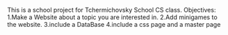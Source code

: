 This is a school project for Tchermichovsky School CS class.
Objectives:
1.Make a Website about a topic you are interested in.
2.Add minigames to the website.
3.include a DataBase
4.include a css page and a master page
